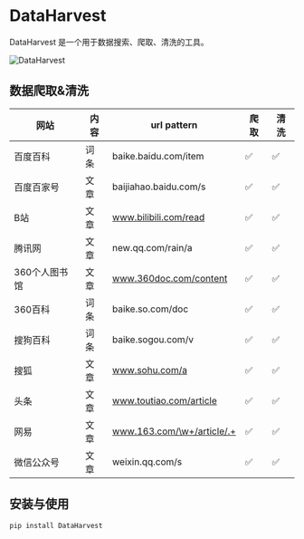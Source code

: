 # DataHarvest

DataHarvest 是一个用于数据搜索、爬取、清洗的工具。

![DataHarvest](https://yuvenhol-1255563050.cos.ap-beijing.myqcloud.com/img/202407022046608.png)

## 数据爬取&清洗

| 网站       | 内容 | url pattern          | 爬取 | 清洗 |
|----------|----|----------------------|----|----|
| 百度百科     | 词条 | baike.baidu.com/item | ✅  | ✅  |
| 百度百家号    | 文章 | baijiahao.baidu.com/s | ✅  | ✅  |
| B站       | 文章 | www.bilibili.com/read | ✅  | ✅  |
| 腾讯网      | 文章 | new.qq.com/rain/a | ✅  | ✅  |
| 360个人图书馆 | 文章 | www.360doc.com/content | ✅  | ✅  |
| 360百科    | 词条 | baike.so.com/doc  | ✅  | ✅  |
| 搜狗百科     | 词条 | baike.sogou.com/v | ✅  | ✅  |
| 搜狐       | 文章 | www.sohu.com/a  | ✅  | ✅  |
| 头条       | 文章 | www.toutiao.com/article  | ✅  | ✅  |
| 网易       | 文章 | www.163.com/\w+/article/.+ | ✅  | ✅  |
| 微信公众号    | 文章 | weixin.qq.com/s | ✅  | ✅  |

## 安装与使用

```shell
pip install DataHarvest
```



